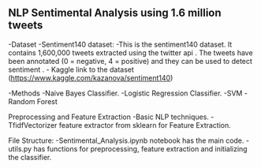 ## NLP Sentimental Analysis using 1.6 million tweets ##

-Dataset
  -Sentiment140 dataset:
    -This is the sentiment140 dataset. It contains 1,600,000 tweets extracted using the twitter api . The tweets have been annotated (0 = negative, 4 = positive) and they can be used to detect sentiment .
    - Kaggle link to the dataset (https://www.kaggle.com/kazanova/sentiment140)
    
-Methods
 -Naive Bayes Classifier.
 -Logistic Regression Classifier.
 -SVM 
 -Random Forest

Preprocessing and Feature Extraction
 -Basic NLP techniques.
 -TfidfVectorizer feature extractor from sklearn for Feature Extraction.
    
File Structure:
  -Sentimental_Analysis.ipynb notebook has the main code.
  -utils.py has functions for preprocessing, feature extraction and initializing the classifier.
   
  
